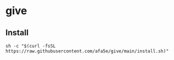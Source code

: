 # give

## Install
`sh -c "$(curl -fsSL https://raw.githubusercontent.com/afa5e/give/main/install.sh)"`
